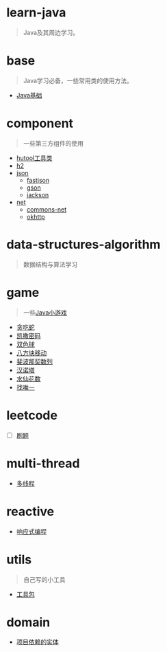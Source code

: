 # learn-java

> Java及其周边学习。

# base

> Java学习必备，一些常用类的使用方法。

- [Java基础](./base/README.md)

# component

> 一些第三方组件的使用

- [hutool工具类](./component/hutool/README.md)
- [h2](./component/h2/)
- [json](./component/json/)
    - [fastjson](./component/json/fastjson/)
    - [gson](./component/json/gson/)
    - [jackson](./component/json/jackson/)
- [net](./component/net/)
    - [commons-net](./component/net/commons-net/)
    - [okhttp](./component/net/okhttp/)

# data-structures-algorithm

> 数据结构与算法学习

# game

> 一些[Java小游戏](./game/README.md)

- [贪吃蛇](./game/src/main/java/com/zjw/GreedySnack/GreedySnackMain.java)
- [凯撒密码](./game/src/main/java/com/zjw/CaesarCipher.java)
- [双色球](./game/src/main/java/com/zjw/DoubleColorBall.java)
- [八方块移动](./game/src/main/java/com/zjw/EightPuzzle.java)
- [斐波那契数列](./game/src/main/java/com/zjw/FibonacciSequence.java)
- [汉诺塔](./game/src/main/java/com/zjw/HanoiTower.java)
- [水仙花数](./game/src/main/java/com/zjw/NarcissisticNumber.java)
- [找唯一](./game/src/main/java/com/zjw/OnlyOne.java)

# leetcode
- [ ] [刷题](./leetcode/)

# multi-thread

- [多线程](./multi-thread/README.md)

# reactive

- [响应式编程](./reactive/README.md)

# utils

> 自己写的小工具

- [工具包](./utils/)

# domain

- [项目依赖的实体](./domain/)
